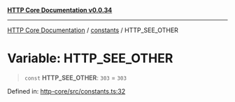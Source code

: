[**HTTP Core Documentation v0.0.34**](../../README.md)

***

[HTTP Core Documentation](../../modules.md) / [constants](../README.md) / HTTP\_SEE\_OTHER

# Variable: HTTP\_SEE\_OTHER

> `const` **HTTP\_SEE\_OTHER**: `303` = `303`

Defined in: [http-core/src/constants.ts:32](https://github.com/stonemjs/http-core/blob/fb38b6d1cb0bd2bb4e252ff611571ec3c006aa1e/src/constants.ts#L32)
